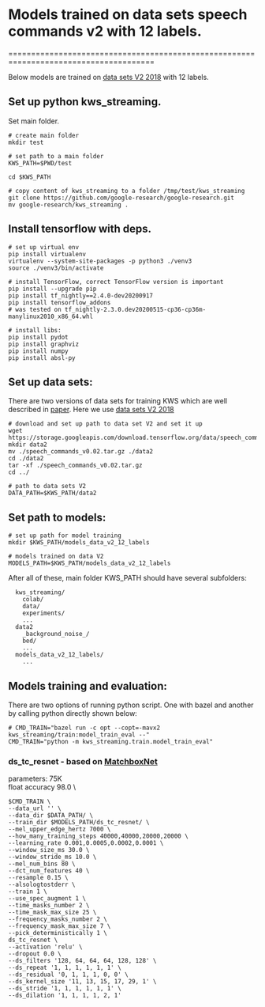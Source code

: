 # Models trained on data sets speech commands v2 with 12 labels.
======================================================================================

Below models are trained on [data sets V2 2018](https://storage.googleapis.com/download.tensorflow.org/data/speech_commands_v0.02.tar.gz) with 12 labels.


## Set up python kws_streaming.

Set main folder.
```shell
# create main folder
mkdir test

# set path to a main folder
KWS_PATH=$PWD/test

cd $KWS_PATH
```

```shell
# copy content of kws_streaming to a folder /tmp/test/kws_streaming
git clone https://github.com/google-research/google-research.git
mv google-research/kws_streaming .
```

## Install tensorflow with deps.
```shell
# set up virtual env
pip install virtualenv
virtualenv --system-site-packages -p python3 ./venv3
source ./venv3/bin/activate

# install TensorFlow, correct TensorFlow version is important
pip install --upgrade pip
pip install tf_nightly==2.4.0-dev20200917
pip install tensorflow_addons
# was tested on tf_nightly-2.3.0.dev20200515-cp36-cp36m-manylinux2010_x86_64.whl

# install libs:
pip install pydot
pip install graphviz
pip install numpy
pip install absl-py
```

## Set up data sets:

There are two versions of data sets for training KWS which are well described
in [paper](https://arxiv.org/pdf/1804.03209.pdf). Here we use [data sets V2 2018](https://storage.googleapis.com/download.tensorflow.org/data/speech_commands_v0.02.tar.gz)

```shell
# download and set up path to data set V2 and set it up
wget https://storage.googleapis.com/download.tensorflow.org/data/speech_commands_v0.02.tar.gz
mkdir data2
mv ./speech_commands_v0.02.tar.gz ./data2
cd ./data2
tar -xf ./speech_commands_v0.02.tar.gz
cd ../

# path to data sets V2
DATA_PATH=$KWS_PATH/data2
```

## Set path to models:

```shell
# set up path for model training
mkdir $KWS_PATH/models_data_v2_12_labels

# models trained on data V2
MODELS_PATH=$KWS_PATH/models_data_v2_12_labels
```

After all of these, main folder KWS_PATH should have several subfolders:
```
  kws_streaming/
    colab/
    data/
    experiments/
    ...
  data2
    _background_noise_/
    bed/
    ...
  models_data_v2_12_labels/
    ...
```

## Models training and evaluation:

There are two options of running python script. One with bazel and another by calling python directly shown below:
```shell
# CMD_TRAIN="bazel run -c opt --copt=-mavx2 kws_streaming/train:model_train_eval --"
CMD_TRAIN="python -m kws_streaming.train.model_train_eval"
```

### ds_tc_resnet - based on [MatchboxNet](https://arxiv.org/pdf/2004.08531.pdf)

parameters: 75K \
float accuracy 98.0 \
```shell
$CMD_TRAIN \
--data_url '' \
--data_dir $DATA_PATH/ \
--train_dir $MODELS_PATH/ds_tc_resnet/ \
--mel_upper_edge_hertz 7000 \
--how_many_training_steps 40000,40000,20000,20000 \
--learning_rate 0.001,0.0005,0.0002,0.0001 \
--window_size_ms 30.0 \
--window_stride_ms 10.0 \
--mel_num_bins 80 \
--dct_num_features 40 \
--resample 0.15 \
--alsologtostderr \
--train 1 \
--use_spec_augment 1 \
--time_masks_number 2 \
--time_mask_max_size 25 \
--frequency_masks_number 2 \
--frequency_mask_max_size 7 \
--pick_deterministically 1 \
ds_tc_resnet \
--activation 'relu' \
--dropout 0.0 \
--ds_filters '128, 64, 64, 64, 128, 128' \
--ds_repeat '1, 1, 1, 1, 1, 1' \
--ds_residual '0, 1, 1, 1, 0, 0' \
--ds_kernel_size '11, 13, 15, 17, 29, 1' \
--ds_stride '1, 1, 1, 1, 1, 1' \
--ds_dilation '1, 1, 1, 1, 2, 1'
```
